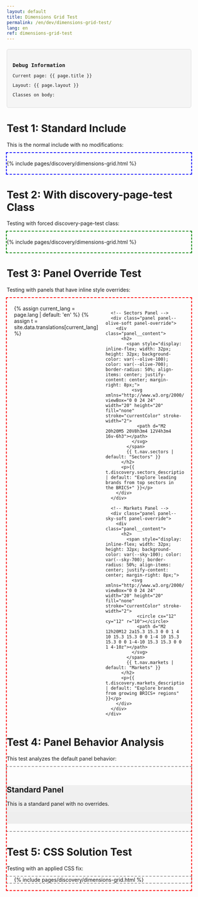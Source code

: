 ```yaml
---
layout: default
title: Dimensions Grid Test
permalink: /en/dev/dimensions-grid-test/
lang: en
ref: dimensions-grid-test
---
```


<style>
  /* Debug styles */
  .debug-info {
    margin: 20px 0;
    padding: 15px;
    background-color: #f5f5f5;
    border: 1px solid #ddd;
    border-radius: 5px;
    font-family: monospace;
    font-size: 12px;
  }

  .debug-box {
    outline: 2px dashed #999;
    margin-bottom: 40px;
    padding: 20px 0;
  }

  .debug-box-blue {
    outline-color: blue;
  }

  .debug-box-green {
    outline-color: green;
  }

  .debug-box-red {
    outline-color: red;
  }

  /* Panel test styles */
  .test-container {
    max-width: 1200px;
    margin: 0 auto;
    padding: 0 20px;
  }

  .test-grid {
    display: grid;
    grid-template-columns: repeat(2, 1fr);
    gap: 20px;
  }

  .panel-override {
    width: 100% !important;
    margin: 0 !important;
    position: static !important;
    left: auto !important;
    right: auto !important;
    margin-left: 0 !important;
    margin-right: 0 !important;
  }

  /* For test 2 */
  .discovery-page-test .discovery-dimensions {
    margin: var(--space-8) auto;
    max-width: 1200px;
    padding: 0 var(--space-4);
  }

  .discovery-page-test .panel {
    width: 100% !important;
    margin: 0 !important;
    position: static !important;
    left: auto !important;
    right: auto !important;
    margin-left: 0 !important;
    margin-right: 0 !important;
  }
</style>

<div class="debug-info">
  <h3>Debug Information</h3>
  <p>Current page: {{ page.title }}</p>
  <p>Layout: {{ page.layout }}</p>
  <p>Classes on body: <span id="body-classes"></span></p>
  <script>
    document.addEventListener('DOMContentLoaded', function() {
      document.getElementById('body-classes').textContent = document.body.className;
    });
  </script>
</div>

<h1>Test 1: Standard Include</h1>
<p>This is the normal include with no modifications:</p>

<div class="debug-box debug-box-blue">
  {% include pages/discovery/dimensions-grid.html %}
</div>

<h1>Test 2: With discovery-page-test Class</h1>
<p>Testing with forced discovery-page-test class:</p>

<div class="discovery-page-test debug-box debug-box-green">
  {% include pages/discovery/dimensions-grid.html %}
</div>

<h1>Test 3: Panel Override Test</h1>
<p>Testing with panels that have inline style overrides:</p>

<div class="debug-box debug-box-red">
  <div class="test-container">
    <div class="test-grid">
      {% assign current_lang = page.lang | default: 'en' %}
      {% assign t = site.data.translations[current_lang] %}

      <!-- Sectors Panel -->
      <div class="panel panel--olive-soft panel-override">
        <div class="panel__content">
          <h2>
            <span style="display: inline-flex; width: 32px; height: 32px; background-color: var(--olive-100); color: var(--olive-700); border-radius: 50%; align-items: center; justify-content: center; margin-right: 8px;">
              <svg xmlns="http://www.w3.org/2000/svg" viewBox="0 0 24 24" width="20" height="20" fill="none" stroke="currentColor" stroke-width="2">
                <path d="M2 20h20M5 20V8h3m4 12V4h3m4 16v-6h3"></path>
              </svg>
            </span>
            {{ t.nav.sectors | default: "Sectors" }}
          </h2>
          <p>{{ t.discovery.sectors_description | default: "Explore leading brands from top sectors in the BRICS+" }}</p>
        </div>
      </div>

      <!-- Markets Panel -->
      <div class="panel panel--sky-soft panel-override">
        <div class="panel__content">
          <h2>
            <span style="display: inline-flex; width: 32px; height: 32px; background-color: var(--sky-100); color: var(--sky-700); border-radius: 50%; align-items: center; justify-content: center; margin-right: 8px;">
              <svg xmlns="http://www.w3.org/2000/svg" viewBox="0 0 24 24" width="20" height="20" fill="none" stroke="currentColor" stroke-width="2">
                <circle cx="12" cy="12" r="10"></circle>
                <path d="M2 12h20M12 2a15.3 15.3 0 0 1 4 10 15.3 15.3 0 0 1-4 10 15.3 15.3 0 0 1-4-10 15.3 15.3 0 0 1 4-10z"></path>
              </svg>
            </span>
            {{ t.nav.markets | default: "Markets" }}
          </h2>
          <p>{{ t.discovery.markets_description | default: "Explore brands from growing BRICS+ regions" }}</p>
        </div>
      </div>
    </div>
  </div>
</div>

<h1>Test 4: Panel Behavior Analysis</h1>
<p>This test analyzes the default panel behavior:</p>

<div class="debug-box">
  <div class="panel" style="background-color: #f0f0f0;">
    <div class="panel__content">
      <h2>Standard Panel</h2>
      <p>This is a standard panel with no overrides.</p>
      <div style="margin-top: 10px; font-family: monospace; font-size: 12px; background: #eee; padding: 10px;">
        <p id="panel-metrics"></p>
      </div>
    </div>
  </div>

  <script>
    document.addEventListener('DOMContentLoaded', function() {
      const panel = document.querySelector('.panel');
      const metrics = document.getElementById('panel-metrics');
      const computedStyle = window.getComputedStyle(panel);

      metrics.innerHTML = `
        Panel width: ${panel.offsetWidth}px<br>
        Panel position: ${computedStyle.position}<br>
        Panel left: ${computedStyle.left}<br>
        Panel right: ${computedStyle.right}<br>
        Panel margin-left: ${computedStyle.marginLeft}<br>
        Panel margin-right: ${computedStyle.marginRight}<br>
        Body width: ${document.body.offsetWidth}px<br>
        Viewport width: ${window.innerWidth}px
      `;
    });
  </script>
</div>

<h1>Test 5: CSS Solution Test</h1>
<p>Testing with an applied CSS fix:</p>

<style>
/* Fix for dimensions grid */
.dimensions-grid-fix {
  max-width: 1200px;
  margin: 0 auto;
  padding: 0 20px;
}

.dimensions-grid-fix .discovery-dimensions {
  margin: var(--space-8) 0;
}

.dimensions-grid-fix .discovery-dimensions__grid {
  display: grid;
  grid-template-columns: repeat(2, 1fr);
  gap: var(--space-6);
}

.dimensions-grid-fix .panel {
  width: 100% !important;
  margin: 0 !important;
  position: static !important;
  left: auto !important;
  right: auto !important;
  margin-left: 0 !important;
  margin-right: 0 !important;
}

/* Ensure proper spacing within panels */
.dimensions-grid-fix .panel__content {
  padding: var(--space-6);
}

/* Responsive adjustments */
@media (max-width: 768px) {
  .dimensions-grid-fix .discovery-dimensions__grid {
    grid-template-columns: 1fr;
    gap: var(--space-4);
  }
}
</style>

<div class="dimensions-grid-fix debug-box">
  {% include pages/discovery/dimensions-grid.html %}
</div>
